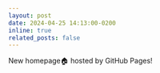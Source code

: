 ```yaml
---
layout: post
date: 2024-04-25 14:13:00-0200
inline: true
related_posts: false
---
```


New homepage:house: hosted by GitHub Pages!
